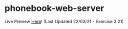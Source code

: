 ﻿# phonebook-web-server

Live Preview [Here](https://sleepy-bastion-25159.herokuapp.com/)! (Last Updated 22/03/21 - Exercise 3.21)
